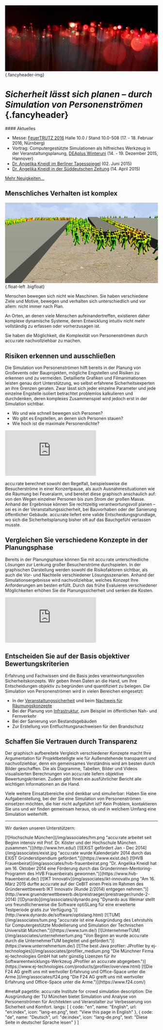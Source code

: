 ![](/img/accurate-bild-start.jpg) {.fancyheader-img}
# *Sicherheit lässt sich planen – durch Simulation von Personenströmen* {.fancyheader}

<div class="float-right newsbox border" markdown="1">
#### Aktuelles

* Messe: [FeuerTRUTZ 2016](/news:2016-02-16-besuchen-sie-uns-auf-der-feuertrutz) Halle 10.0 / Stand 10.0-508 (17. - 18. Februar 2016, Nürnberg)
* Vortrag: Computer&shy;gestützte Simulationen als hilf&shy;reiches Werk&shy;zeug in der Ver&shy;anstalt&shy;ungs&shy;planung, [DEAplus Winteruni](http://www.deaplus.org/kurse/kurs/winter-uni.html) (14. - 19. Dezember 2015, Hannover)
* [Dr. Angelika Kneidl im Berliner Tagesspiegel](/news:2015-06-02-tagesspiegel-seyfried-kneidl-experimente) (02. Juni 2015)
* [Dr. Angelika Kneidl in der Süddeutschen Zeitung](/news:2015-04-14-sz-artikel-computertechnik-die-leben-rettet) (14. April 2015)

[Mehr Neuigkeiten...](/news:archiv)
</div>

## Menschliches Verhalten ist komplex

![Shortest path SumoViz3D](/img/shortest_path.jpg) {.float-left .bigfloat}

Menschen bewegen sich nicht wie Maschinen. Sie haben verschiedene Ziele und Motive, bewegen und verhalten sich unterschiedlich und vor allem: nicht immer nach Plan.

An Orten, an denen viele Menschen aufeinandertreffen, existieren daher komplexe dynamische Systeme, deren Entwicklung intuitiv nicht mehr vollständig zu erfassen oder vorherzusagen ist.

Sie haben die Möglichkeit, die Komplexität von Personenströmen durch accu:rate nachvollziehbar zu machen.


## Risiken erkennen und ausschließen

Die Simulation von Personenströmen hilft bereits in der Planung von Großevents oder Bauprojekten, mögliche Engstellen und Risiken zu erkennen und zu vermeiden.
Detaillierte Grafiken und Filmanimationen leisten genau dort Unterstützung, wo selbst erfahrene Sicherheitsexperten an ihre Grenzen geraten.
Zwar lässt sich jeder einzelne Parameter und jede einzelne Engstelle isoliert betrachtet problemlos kalkulieren und durchdenken, deren komplexes Zusammenspiel wird jedoch erst in der Simulation sichtbar.

- Wo und wie schnell bewegen sich Personen?
- Wo gibt es Engstellen, an denen sich Personen stauen?
- Wie hoch ist die maximale Personendichte?

<div class='embed-container'><iframe src='https://www.youtube.com/embed/sw1zICjwpV4?rel=0' frameborder='0' allowfullscreen></iframe></div>

accu:rate berechnet sowohl den Regelfall, beispielsweise die Besucherströme in einer Konzertpause, als auch Ausnahmesituationen wie die Räumung bei Feueralarm, und bereitet diese graphisch anschaulich auf: von den Wegen einzelner Personen bis zum Strom der großen Masse.
Anhand der Ergebnisse können Sie rechtzeitig verantwortungsvoll planen – sei es in der Veranstaltungssicherheit, bei Bauvorhaben oder der Sanierung öffentlicher Gebäude.
accu:rate liefert eine valide Entscheidungsgrundlage, wo sich die Sicherheitsplanung bisher oft auf das Bauchgefühl verlassen musste.


## Vergleichen Sie verschiedene Konzepte in der Planungsphase

Bereits in der Planungsphase können Sie mit accu:rate unterschiedliche Lösungen zur Lenkung großer Besucherströme durchspielen.
In der graphischen Darstellung werden sowohl die Risikofaktoren sichtbar, als auch die Vor- und Nachteile verschiedener Lösungsszenarien.
Anhand der Simulationsergebnisse wird nachvollziehbar, welches Konzept Ihre Anforderungen am besten erfüllt.
Durch das frühe Evaluieren verschiedener Möglichkeiten erhöhen Sie die Planungssicherheit und senken die Kosten.

<div class='embed-container'><iframe src='https://www.youtube.com/embed/HpRT8hqR_uI?rel=0' frameborder='0' allowfullscreen></iframe></div>


## Entscheiden Sie auf der Basis objektiver Bewertungskriterien

Erfahrung und Fachwissen sind die Basis jedes verantwortungsvollen Sicherheitskonzepts.
Wir geben Ihnen Daten an die Hand, um Ihre Entscheidungen objektiv zu begründen und quantifiziert zu belegen.
Die Simulation von Personenströmen wird in vielen Bereichen eingesetzt:

- In der [Veranstaltungssicherheit](/veranstaltungssicherheit) und beim [Nachweis für Räumungskonzepte](raeumungskonzepte)
- Bei der Planung von [Infrastruktur](/infrastrukturelle-gebaeude), zum Beispiel im öffentlichen Nah- und Fernverkehr
- Bei der Sanierung von Bestandsgebäuden
- Zur Erstellung von Entfluchtungsnachweisen für den Brandschutz


## Schaffen Sie Vertrauen durch Transparenz

Der graphisch aufbereitete Vergleich verschiedener Konzepte macht Ihre Argumentation für Projektbeteiligte wie für Außenstehende transparent und nachvollziehbar, denn ein gemeinsames Verständnis wird am besten durch Bilder geschaffen.
Die als Diagramme, Tabellen, Bilder und Videos visualisierten Berechnungen von accu:rate liefern objektive Bewertungskriterien.
Zudem gibt Ihnen ein ausführlicher Bericht alle wichtigen Informationen an die Hand.

Viele weitere Einsatzbereiche sind denkbar und simulierbar: Haben Sie eine Aufgabenstellung, bei der Sie eine Simulation von Personenströmen einsetzen möchten, die hier nicht aufgeführt ist?
Kein Problem, kontaktieren Sie uns und wir finden gemeinsam heraus, ob und in welchem Umfang eine Simulation weiterhilft.

-----------

Wir danken unseren Unterstützern:

<div class="associates-logos" markdown="1">
[![Hochschule München](/img/associates/hm.png "accu:rate arbeitet seit Beginn intensiv mit Prof. Dr. Köster und der Hochschule München zusammen.")](http://www.hm.edu/)
[![EXiST gefördert Jan - Dec 2014](/img/associates/exist.jpg "accu:rate wurde Kalenderjahr 2014 durch das EXiST Gründerstipendium gefördert.")](https://www.exist.de/)
[![HVB Frauenbeirat](img/associates/hvb-frauenbeirat.png "Dr. Angelika Kneidl hat am 16. Oktober 2014 eine Förderung durch das Gründerinnen-Mentoring-Programm des HVB Frauenbeirats gewonnen.")](https://www.hvb-frauenbeirat.de/)
[![IKT Innovativ](img/associates/ikt-innovativ.png "Am 16. März 2015 durfte accu:rate auf der CeBIT einen Preis im Rahmen des Gründerwettbewerb IKT Innovativ (Runde 2/2014) entgegen nehmen.")](http://www.gruenderwettbewerb.de/preistraeger/preistraeger/runde-2-2014)
[![Dynardo](img/associates/dynardo.png "Dynardo aus Weimar stellt uns freundlicherweise die Software optiSLang für eine erweiterte Testperiode gratis zur Verfügung.")](http://www.dynardo.de/software/optislang.html)
[![TUM](/img/associates/tum.png "accu:rate ist eine Ausgründung des Lehrstuhls für Computergestützte Modellierung und Simulation der Technischen Universität München.")](https://www.tum.de/)
[![UnternehmerTUM](/img/associates/unternehmertum.png "Von Beginn an wurde accu:rate durch die UnternehmerTUM begleitet und gefördert.")](https://www.unternehmertum.de/)
[![The best Java profiler: JProfiler by ej-technologies](/img/associates/jprofiler_medium.png "Die Münchner Firma ej-technologies GmbH hat sehr günstig Lizenzen für ihr Softwareentwicklungs-Werkzeug JProfiler an accu:rate abgegeben.")](https://www.ej-technologies.com/products/jprofiler/overview.html)
[![Die F24 AG greift uns mit wertvoller Erfahrung und Office-Space unter die Arme.](/img/associates/f24.png "Die F24 AG greift uns mit wertvoller Erfahrung und Office-Space unter die Arme.")](https://www.f24.com/)
</div>

#meta#
pagetitle: accu:rate Institute for crowd simulation
description: Die Ausgründung der TU München bietet Simulation und Analyse von Personenströmen für Architekten und Veranstalter zur Verbesserung von Sicherheit und Komfort.
langs: [
    { code: "en", name: "English", url: "en:index", icon: "lang-en.png", text: "View this page in English" },
    { code: "de", name: "Deutsch", url: "de:index", icon: "lang-de.png", text: "Diese Seite in deutscher Sprache lesen" }
]

